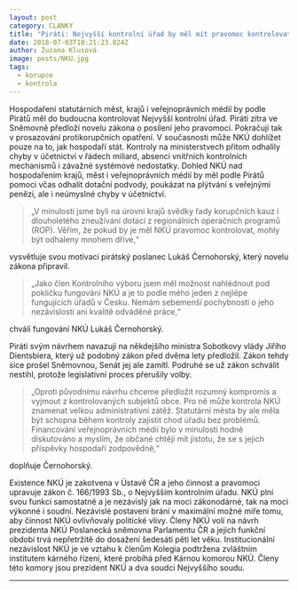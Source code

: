 ```yaml
---
layout: post
category: CLANKY
title: "Piráti: Nejvyšší kontrolní úřad by měl mít pravomoc kontrolovat města, kraje i Českou televizi"
date: 2018-07-03T10:21:23.824Z
author: Zuzana Klusová
image: posts/NKU.jpg
tags:
  - korupce
  - kontrola
---
```



Hospodaření statutárních měst, krajů i veřejnoprávních médií by podle Pirátů měl do budoucna kontrolovat Nejvyšší kontrolní úřad. Piráti zítra ve Sněmovně předloží novelu zákona o posílení jeho pravomocí. Pokračují tak v prosazování protikorupčních opatření. V současnosti může NKÚ dohlížet pouze na to, jak hospodaří stát. Kontroly na ministerstvech přitom odhalily chyby v účetnictví v řádech miliard, absenci vnitřních kontrolních mechanismů i závažné systémové nedostatky. Dohled NKÚ nad hospodařením krajů, měst i veřejnoprávních médií by měl podle Pirátů pomoci včas odhalit dotační podvody, poukázat na plýtvání s veřejnými penězi, ale i neúmyslné chyby v účetnictví. 


> „V minulosti jsme byli na úrovni krajů svědky řady korupčních kauz i dlouholetého zneužívání dotací z regionálních operačních programů (ROP). Věřím, že pokud by je měl NKÚ pravomoc kontrolovat, mohly být odhaleny mnohem dříve,“ 

vysvětluje svou motivaci pirátský poslanec Lukáš Černohorský, který novelu zákona připravil. 

> „Jako člen Kontrolního výboru jsem měl možnost nahlédnout pod pokličku fungování NKÚ a je to podle mého jeden z nejlépe fungujících úřadů v Česku. Nemám sebemenší pochybnosti o jeho nezávislosti ani kvalitě odváděné práce,“

chválí fungování NKÚ Lukáš Černohorský.

Piráti svým návrhem navazují na někdejšího ministra Sobotkovy vlády Jiřího Dientsbiera, který už podobný zákon před dvěma lety předložil. Zákon tehdy sice prošel Sněmovnou, Senát jej ale zamítl. Podruhé se už zákon schválit nestihl, protože legislativní proces přerušily volby. 

> „Oproti původnímu návrhu chceme předložit rozumný kompromis a vyjmout z kontrolovaných subjektů obce. Pro ně může kontrola NKÚ znamenat velkou administrativní zátěž. Statutární města by ale měla být schopna během kontroly zajistit chod úřadu bez problémů. Financování veřejnoprávních médií bylo v minulosti hodně diskutováno a myslím, že občané chtějí mít jistotu, že se s jejich příspěvky hospodaří zodpovědně,“ 

doplňuje Černohorský.

Existence NKÚ je zakotvena v Ústavě ČR a jeho činnost a pravomoci upravuje zákon č. 166/1993 Sb., o Nejvyšším kontrolním úřadu. NKÚ plní svou funkci samostatně a je nezávislý jak na moci zákonodárné, tak na moci výkonné i soudní. Nezávislé postavení brání v maximální možné míře tomu, aby činnost NKÚ ovlivňovaly politické vlivy. Členy NKÚ volí na návrh prezidenta NKÚ Poslanecká sněmovna Parlamentu ČR a jejich funkční období trvá nepřetržitě do dosažení šedesáti pěti let věku. Institucionální nezávislost NKÚ je ve vztahu k členům Kolegia podtržena zvláštním institutem kárného řízení, které probíhá před Kárnou komorou NKÚ. Členy této komory jsou prezident NKÚ a dva soudci Nejvyššího soudu.

- - -
